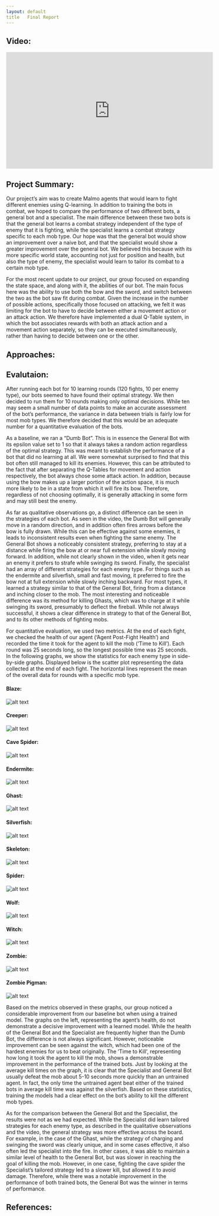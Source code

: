```yaml
---
layout: default
title   Final Report
---
```


## Video:
<iframe width="560" height="315" src="https://www.youtube.com/embed/QOfay_gvvJ0" frameborder="0" allowfullscreen></iframe>

## Project Summary:
Our project’s aim was to create Malmo agents that would learn to fight different enemies using Q-learning. In addition to training the bots in combat, we hoped to compare the performance of two different bots, a general bot and a specialist. The main difference between these two bots is that the general bot learns a combat strategy independent of the type of enemy that it is fighting, while the specialist learns a combat strategy specific to each mob type. Our hope was that the general bot would show an improvement over a naive bot, and that the specialist would show a greater improvement over the general bot. We believed this because with its more specific world state, accounting not just for position and health, but also the type of enemy, the specialist would learn to tailor its combat to a certain mob type.

For the most recent update to our project, our group focused on expanding the state space, and along with it, the abilities of our bot. The main focus here was the ability to use both the bow and the sword, and switch between the two as the bot saw fit during combat. Given the increase in the number of possible actions, specifically those focused on attacking, we felt it was limiting for the bot to have to decide between either a movement action or an attack action. We therefore have implemented a dual Q-Table system, in which the bot associates rewards with both an attack action and a movement action separately, so they can be executed simultaneously, rather than having to decide between one or the other.

## Approaches:


## Evalutaion:
After running each bot for 10 learning rounds (120 fights, 10 per enemy type), our bots seemed to have found their optimal strategy. We then decided to run them for 10 rounds making only optimal decisions. While ten may seem a small number of data points to make an accurate assessment of the bot’s performance, the variance in data between trials is fairly low for most mob types. We therefore decided that this would be an adequate number for a quantitative evaluation of the bots.

As a baseline, we ran a “Dumb Bot”. This is in essence the General Bot with its epsilon value set to 1 so that it always takes a random action regardless of the optimal strategy. This was meant to establish the performance of a bot that did no learning at all. We were somewhat surprised to find that this bot often still managed to kill its enemies. However, this can be attributed to the fact that after separating the Q-Tables for movement and action respectively, the bot always chose some attack action. In addition, because using the bow makes up a larger portion of the action space, it is much more likely to be in a state from which it will fire its bow. Therefore, regardless of not choosing optimally, it is generally attacking in some form and may still best the enemy.

As far as qualitative observations go, a distinct difference can be seen in the strategies of each bot. As seen in the video, the Dumb Bot will generally move in a random direction, and in addition often fires arrows before the bow is fully drawn. While this can be effective against some enemies, it leads to inconsistent results even when fighting the same enemy. The General Bot shows a noticeably consistent strategy, preferring to stay at a distance while firing the bow at or near full extension while slowly moving forward. In addition, while not clearly shown in the video, when it gets near an enemy it prefers to strafe while swinging its sword. Finally, the specialist had an array of different strategies for each enemy type. For things such as the endermite and silverfish, small and fast moving, it preferred to fire the bow not at full extension while slowly inching backward. For most types, it learned a strategy similar to that of the General Bot, firing from a distance and inching closer to the mob. The most interesting and noticeable difference was its method for killing Ghasts, which was to charge at it while swinging its sword, presumably to deflect the fireball. While not always successful, it shows a clear difference in strategy to that of the General Bot, and to its other methods of fighting mobs.

For quantitative evaluation, we used two metrics. At the end of each fight, we checked the health of our agent (‘Agent Post-Fight Health’) and recorded the time it took for the agent to kill the mob (‘Time to Kill’). Each round was 25 seconds long, so the longest possible time was 25 seconds. In the following graphs, we show the statistics for each enemy type in side-by-side graphs. Displayed below is the scatter plot representing the data collected at the end of each fight. The horizontal lines represent the mean of the overall data for rounds with a specific mob type.


#### Blaze:
![alt text](https://raw.githubusercontent.com/StStevens/TeamBabylon/master/docs/res/blz.png)

#### Creeper:
![alt text](https://raw.githubusercontent.com/StStevens/TeamBabylon/master/docs/res/crpr.png)

#### Cave Spider:
![alt text](https://raw.githubusercontent.com/StStevens/TeamBabylon/master/docs/res/cs.png)

#### Endermite:
![alt text](https://raw.githubusercontent.com/StStevens/TeamBabylon/master/docs/res/edrt.png)

#### Ghast:
![alt text](https://raw.githubusercontent.com/StStevens/TeamBabylon/master/docs/res/gst.png)

#### Silverfish:
![alt text](https://raw.githubusercontent.com/StStevens/TeamBabylon/master/docs/res/sf.png)

#### Skeleton:
![alt text](https://raw.githubusercontent.com/StStevens/TeamBabylon/master/docs/res/sktn.png)

#### Spider:
![alt text](https://raw.githubusercontent.com/StStevens/TeamBabylon/master/docs/res/sp.png)

#### Wolf:
![alt text](https://raw.githubusercontent.com/StStevens/TeamBabylon/master/docs/res/wlf.png)

#### Witch:
![alt text](https://raw.githubusercontent.com/StStevens/TeamBabylon/master/docs/res/wtc.png)

#### Zombie:
![alt text](https://raw.githubusercontent.com/StStevens/TeamBabylon/master/docs/res/zmb.png)

#### Zombie Pigman:
![alt text](https://raw.githubusercontent.com/StStevens/TeamBabylon/master/docs/res/zpm.png)


Based on the metrics observed in these graphs, our group noticed a considerable improvement from our baseline bot when using a trained model. The graphs on the left, representing the agent’s health, do not demonstrate a decisive improvement with a learned model. While the health of the General Bot and the Specialist are frequently higher than the Dumb Bot, the difference is not always significant. However, noticeable improvement can be seen against the witch, which had been one of the hardest enemies for us to beat originally. The ‘Time to Kill’, representing how long it took the agent to kill the mob, shows a demonstrable improvement in the performance of the trained bots. Just by looking at the average kill times on the graph, it is clear that the Specialist and General Bot usually defeat the mob about 5-10 seconds more quickly than an untrained agent. In fact, the only time the untrained agent beat either of the trained bots in average kill time was against the silverfish. Based on these statistics, training the models had a clear effect on the bot’s ability to kill the different mob types.

As for the comparison between the General Bot and the Specialist, the results were not as we had expected. While the Specialist did learn tailored strategies for each enemy type, as described in the qualitative observations and the video, the general strategy was more effective across the board. For example, in the case of the Ghast, while the strategy of charging and swinging the sword was clearly unique, and in some cases effective, it also often led the specialist into the fire. In other cases, it was able to maintain a similar level of health to the General Bot, but was slower in reaching the goal of killing the mob. However, in one case, fighting the cave spider the Specialist’s tailored strategy led to a slower kill, but allowed it to avoid damage. Therefore, while there was a notable improvement in the performance of both trained bots, the General Bot was the winner in terms of performance.



## References:
